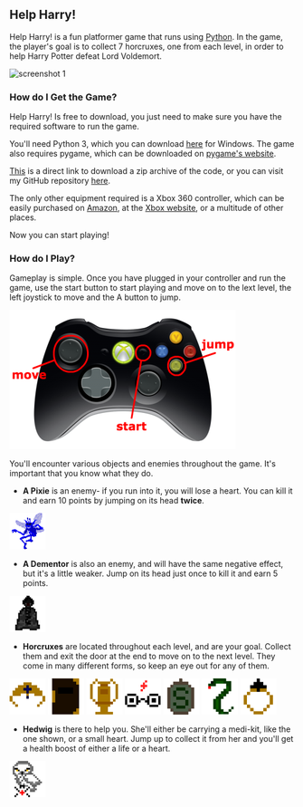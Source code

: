 ## Help Harry!

Help Harry! is a fun platformer game that runs using [Python](https://www.python.org/). In the game, the player's goal is to collect 7 horcruxes, one from each level, in order to help Harry Potter defeat Lord Voldemort.

![screenshot 1](assets/scrrenshot_1.jpg)

### How do I Get the Game?

Help Harry! Is free to download, you just need to make sure you have the required software to run the game. 

You'll need Python 3, which you can download [here](https://www.python.org/downloads/windows/) for Windows. The game also requires pygame, which can be downloaded on [pygame's website](https://www.pygame.org/).

[This](https://github.com/zoe-stuart/harry-potter-platformer/archive/master.zip) is a direct link to download a zip archive of the code, or you can visit my GitHub repository [here](https://github.com/zoe-stuart/harry-potter-platformer).

The only other equipment required is a Xbox 360 controller, which can be easily purchased on [Amazon](https://www.amazon.com/Microsoft-Wired-Controller-Windows-Console/dp/B004QRKWLA), at the [Xbox website](http://www.xbox.com/en-US/xbox-one/accessories/controllers/controller-cable-windows), or a multitude of other places.

Now you can start playing!

### How do I Play?

Gameplay is simple. Once you have plugged in your controller and run the game, use the start button to start playing and move on to the lext level, the left joystick to move and the A button to jump.

![controls_diagram](assets/xbox_controller.png)

You'll encounter various objects and enemies throughout the game. It's important that you know what they do. 

- **A Pixie** is an enemy- if you run into it, you will lose a heart. You can kill it and earn 10 points by jumping on its head **twice**. 

![pixie](assets/pixie_tb.png)

- **A Dementor** is also an enemy, and will have the same negative effect, but it's a little weaker. Jump on its head just once to kill it and earn 5 points. 

![dementor](assets/dementor_tb.png)

- **Horcruxes** are located throughout each level, and are your goal. Collect them and exit the door at the end to move on to the next level. They come in many different forms, so keep an eye out for any of them.

![horcrux1](assets/horcruxes/diadem_tb.png) ![horcrux2](assets/horcruxes/diary_tb.png) ![horcrux3](assets/horcruxes/goblet_tb.png) ![horcrux4](assets/horcruxes/harry_tb.png) ![horcrux5](assets/horcruxes/locket_tb.png) ![horcrux6](assets/horcruxes/nagini_tb.png) ![horcrux7](assets/horcruxes/ring_tb.png)

- **Hedwig** is there to help you. She'll either be carrying a medi-kit, like the one shown, or a small heart. Jump up to collect it from her and you'll get a health boost of either a life or a heart. 

![hedwig](assets/hedwig_tb.png)
